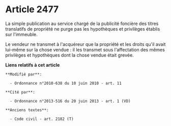 # Article 2477

La simple publication au service chargé de la publicité foncière des titres translatifs de propriété ne purge pas les
hypothèques et privilèges établis sur l'immeuble.

Le vendeur ne transmet à l'acquéreur que la propriété et les droits qu'il avait lui-même sur la chose vendue : il les
transmet sous l'affectation des mêmes privilèges et hypothèques dont la chose vendue était grevée.

**Liens relatifs à cet article**

	**Modifié par**:

	  - Ordonnance n°2010-638 du 10 juin 2010 - art. 11

	**Cité par**:

	  - Ordonnance n°2013-516 du 20 juin 2013 - art. 1 (VD)

	**Anciens textes**:

	  - Code civil - art. 2182 (T)
